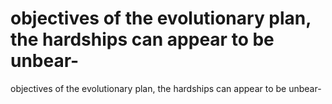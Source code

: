 # objectives of the evolutionary plan, the hardships can appear to be unbear-

objectives of the evolutionary plan, the hardships can appear to be unbear-